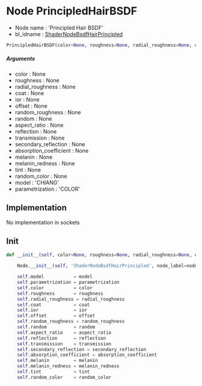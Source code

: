 # Node PrincipledHairBSDF

- Node name : 'Principled Hair BSDF'
- bl_idname : [ShaderNodeBsdfHairPrincipled](https://docs.blender.org/api/current/bpy.types.ShaderNodeBsdfHairPrincipled.html)


``` python
PrincipledHairBSDF(color=None, roughness=None, radial_roughness=None, coat=None, ior=None, offset=None, random_roughness=None, random=None, aspect_ratio=None, reflection=None, transmission=None, secondary_reflection=None, absorption_coefficient=None, melanin=None, melanin_redness=None, tint=None, random_color=None, model='CHIANG', parametrization='COLOR', node_label=None, node_color=None, **kwargs)
```
##### Arguments

- color : None
- roughness : None
- radial_roughness : None
- coat : None
- ior : None
- offset : None
- random_roughness : None
- random : None
- aspect_ratio : None
- reflection : None
- transmission : None
- secondary_reflection : None
- absorption_coefficient : None
- melanin : None
- melanin_redness : None
- tint : None
- random_color : None
- model : 'CHIANG'
- parametrization : 'COLOR'

## Implementation

No implementation in sockets

## Init

``` python
def __init__(self, color=None, roughness=None, radial_roughness=None, coat=None, ior=None, offset=None, random_roughness=None, random=None, aspect_ratio=None, reflection=None, transmission=None, secondary_reflection=None, absorption_coefficient=None, melanin=None, melanin_redness=None, tint=None, random_color=None, model='CHIANG', parametrization='COLOR', node_label=None, node_color=None, **kwargs):

    Node.__init__(self, 'ShaderNodeBsdfHairPrincipled', node_label=node_label, node_color=node_color, **kwargs)

    self.model           = model
    self.parametrization = parametrization
    self.color           = color
    self.roughness       = roughness
    self.radial_roughness = radial_roughness
    self.coat            = coat
    self.ior             = ior
    self.offset          = offset
    self.random_roughness = random_roughness
    self.random          = random
    self.aspect_ratio    = aspect_ratio
    self.reflection      = reflection
    self.transmission    = transmission
    self.secondary_reflection = secondary_reflection
    self.absorption_coefficient = absorption_coefficient
    self.melanin         = melanin
    self.melanin_redness = melanin_redness
    self.tint            = tint
    self.random_color    = random_color
```
